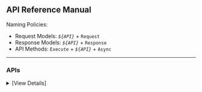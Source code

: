 ﻿## API Reference Manual

Naming Policies:

-   Request Models: _`${API}`_ + `Request`
-   Response Models: _`${API}`_ + `Response`
-   API Methods: `Execute` + _`${API}`_ + `Async`

---

### APIs

<details>

<summary>[View Details]</summary>

-   Authorization
    -   Get Access Token: `AuthGetToken`
    -   Refresh Access Token: `AuthRefreshToken`
-   Shop
    -   Get Authorized Shop: `ShopGetAuthorizedShopList`
-   Seller
    -   Get Active Shop List: `SellerGetGlobalActiveShopList`
    -   Check Global Product Mode: `SellerCheckGlobalProductMode`
-   Product
    -   Upload File: `ProductUploadFile`
    -   Upload Image: `ProductUploadImage`
    -   Create Product: `ProductCreateProduct`
    -   Delete Product: `ProductDeleteProducts`
    -   Edit Product: `ProductUpdateProduct`
    -   Update Stock: `ProductUpdateProductStock`
    -   Get Product List: `ProductSearchProducts`
    -   Get Product Detail: `ProductGetProductDetail`
    -   Get Product Stock: `ProductGetProductStocks`
    -   Deactivate Product: `ProductDeactivateProducts`
    -   Activate Product: `ProductActivateProducts`
    -   Recover Deleted Product: `ProductRecoverProducts`
    -   Update Price: `ProductUpdateProductPrice`
    -   Get Categories: `ProductGetCategoryList`
    -   Get Brands: `ProductGetBrandList`
    -   Create Brand: `ProductCreateBrand`
    -   Get Attributes: `ProductGetAttributeList`
    -   Get Category Rule: `ProductGetCategoryRules`
    -   Category Recommended: `ProductRecommendCategory`
-   Order
    -   Get Order Detail: `OrderGetOrderDetail`
    -   Get Order List: `OrderSearchOrders`
    -   Ship Order: `OrderShipOrder`
-   Fulfillment
    -   Verify Order Split: `FulfillmentVerifyOrderSplit`
    -   Confirm Order Split: `FulfillmentConfirmOrderSplit`
    -   Search Pre Combine Package: `FulfillmentSearchPreCombinePackages`
    -   Get Package Shipping Document: `FulfillmentGetShippingDocument`
    -   Update Package Shipping Info: `FulfillmentUpdateShippingInfo`
    -   Get Package Shipping Info: `FulfillmentGetShippingInfo`
    -   Search Package: `FulfillmentSearchPackages`
    -   Ship Package: `FulfillmentShipPackage`
    -   Get Package Pickup Config: `FulfillmentGetPackagePickupConfigList`
    -   Remove Package Order: `FulfillmentRemovePackageOrders`
    -   Confirm Precombine Package: `FulfillmentConfirmPreCombinePackage`
    -   Get Package Detail: `FulfillmentGetPackageDetail`
    -   Fulfillment Upload Image: `FulfillmentUploadImage`
    -   Update Package Delivery Status: `FulfillmentUpdatePackageDeliveryStatus`
    -   Fulfillment Upload File: `FulfillmentUploadFile`
    -   Batch Ship Packages: `FulfillmentBatchShipPackage`
-   Logistics
    -   Get Subscribed Delivery Options: `LogisticsGetSubscribedDeliveryOptions`
    -   Update Shipping Info: `LogisticsUpdateShippingInfo`
    -   Get Shipping Document: `LogisticsGetShippingDocument`
    -   Get Shipping Provider: `LogisticsGetShippingProviderList`
    -   Get Shipping Info: `LogisticsGetShippingInfo`
    -   Get Warehouse List: `LogisticsGetWarehouseList`
-   Reverse
    -   Reject Reverse Request: `ReverseRejectReverseRequest`
    -   Get Reverse Order List: `ReverseSearchReverseOrders`
    -   Confirm Reverse Request: `ReverseConfirmReverseRequest`
    -   Cancel Order: `ReverseCancelOrder`
    -   Get Reject Reason List: `ReverseGetRejectReasonList`
-   Finance
    -   Get Settlements: `FinanceSearchSettlements`
    -   Get Transactions: `FinanceSearchTransactions`
    -   Get Order Settlements: `FinanceGetOrderSettlementList`
-   Global Product
    -   Create Global Product: `GlobalProductCreateProduct`
    -   Get Global Product List: `GlobalProductSearchProducts`
    -   Get Global Product Detail: `GlobalProductGetProductDetail`
    -   Publish Global Product: `GlobalProductPublishProduct`
    -   Update Global Product Price: `GlobalProductUpdateProductPrice`
    -   Get Global Categories: `GlobalProductGetCategoryList`
    -   Edit Global Product: `GlobalProductUpdateProduct`
    -   Get Global Attributes: `GlobalProductGetAttributeList`
    -   Get Global Category Rule: `GlobalProductGetCategoryRules`
    -   Delete Global Product: `GlobalProductDeleteProducts`
-   Promotion
    -   Update Basic Information: `PromotionUpdateActivity`
    -   Get Promotion List: `PromotionSearchActivities`
    -   Deactivate Promotion: `PromotionDeactivateActivity`
    -   Remove Promotion Item: `PromotionRemoveActivityItems`
    -   Get Promotion Details: `PromotionGetActivityDetail`
    -   Add/Update Discount Item: `PromotionAddOrUpdateActivityItems`
    -   Add Promotion: `PromotionCreateActivity`
-   Supply Chain
    -   Package Fulfillment Data Sync: `SupplyChainSyncPackageFulfillmentData`

</details>
